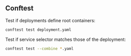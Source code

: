 ## Conftest

Test if deployments define root containers:
```bash
conftest test deployment.yaml
```

Test if service selector matches those of the deployment:
```bash
conftest test --combine *.yaml
```